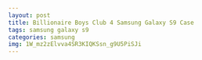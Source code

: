 ```yaml
---
layout: post
title: Billionaire Boys Club 4 Samsung Galaxy S9 Case
tags: samsung galaxy s9
categories: samsung
img: 1W_mz2zElvva4SR3KIQKSsn_g9U5PiSJi
---
```

